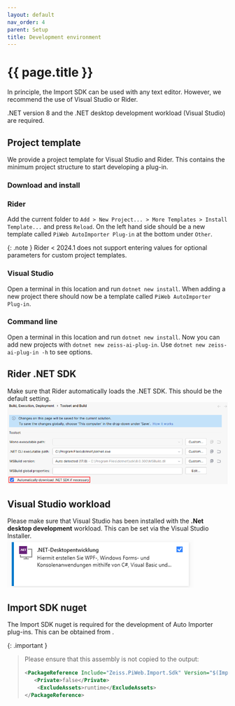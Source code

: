 ```yaml
---
layout: default
nav_order: 4
parent: Setup
title: Development environment
---
```


# {{ page.title }}

In principle, the Import SDK can be used with any text editor. However, we recommend the use of Visual Studio or Rider.

.NET version 8 and the .NET desktop development workload (Visual Studio) are required.

## Project template
We provide a project template for Visual Studio and Rider. This contains the minimum project structure to start developing a plug-in.

### Download and install

### Rider
Add the current folder to `Add > New Project... > More Templates > Install Template...` and press `Reload`. On the left hand side should be a new template called `PiWeb AutoImporter Plug-in` at the bottom under `Other`.

{: .note }
Rider < 2024.1 does not support entering values for optional parameters for custom project templates.

### Visual Studio
Open a terminal in this location and run `dotnet new install`. When adding a new project there should now be a template called `PiWeb AutoImporter Plug-in`.

### Command line
Open a terminal in this location and run `dotnet new install`.
Now you can add new projects with `dotnet new zeiss-ai-plug-in`. Use `dotnet new zeiss-ai-plug-in -h` to see options.

## Rider .NET SDK
Make sure that Rider automatically loads the .NET SDK. This should be the default setting.\
![Rider .NET SDK download](../../assets/images/setup/4_rider_net_sdk.png "Rider .NET SDK download")

## Visual Studio workload
Please make sure that Visual Studio has been installed with the **.Net desktop development** workload. This can be set via the Visual Studio Installer.\
![Visual Studio workload](../../assets/images/setup/4_vs_workload.png "Visual Studio workload")

## Import SDK nuget
The Import SDK nuget is required for the development of Auto Importer plug-ins. This can be obtained from .

{: .important }
> Please ensure that this assembly is not copied to the output:
> ```xml
> <PackageReference Include="Zeiss.PiWeb.Import.Sdk" Version="$(ImportSdkNuGetVersion)">
>    <Private>false</Private>
>     <ExcludeAssets>runtime</ExcludeAssets>
> </PackageReference>
> ```
<!-- ImportSdkNuGetVersion immer defined? -->